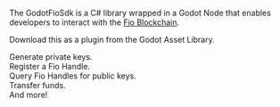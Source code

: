 ﻿The GodotFioSdk is a C# library wrapped in a Godot Node that enables developers to interact with the [Fio Blockchain](https://fioprotocol.io/).

Download this as a plugin from the Godot Asset Library.

Generate private keys.  
Register a Fio Handle.  
Query Fio Handles for public keys.  
Transfer funds.  
And more!  